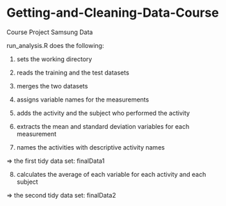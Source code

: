 Getting-and-Cleaning-Data-Course
========================================

Course Project Samsung Data



run_analysis.R does the following:


1. sets the working directory

2. reads the training and the test datasets

3. merges the two datasets

4. assigns variable names for the measurements

5. adds the activity and the subject who performed the activity

6. extracts the mean and standard deviation variables for each measurement

7. names the activities with descriptive activity names

=> the first tidy data set: finalData1


8. calculates the average of each variable for each activity and each subject

=> the second tidy data set: finalData2
